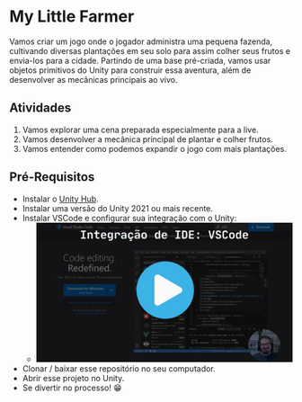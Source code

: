 # My Little Farmer

Vamos criar um jogo onde o jogador administra uma pequena fazenda, cultivando diversas plantações em seu solo para assim colher seus frutos e envia-los para a cidade. Partindo de uma base pré-criada, vamos usar objetos primitivos do Unity para construir essa aventura, além de desenvolver as mecânicas principais ao vivo.

## Atividades

1. Vamos explorar uma cena preparada especialmente para a live.
2. Vamos desenvolver a mecânica principal de plantar e colher frutos.
3. Vamos entender como podemos expandir o jogo com mais plantações.

## Pré-Requisitos

- Instalar o [Unity Hub](https://unity3d.com/get-unity/download).
- Instalar uma versão do Unity 2021 ou mais recente.
- Instalar VSCode e configurar sua integração com o Unity:
    - [![Integração de IDE: VSCode](.media/vscode_integration_thumb.jpg)](https://academiapme-my.sharepoint.com/:v:/g/personal/leonardo_ropelato_dio_me/ERPO-grfuUlLgpcr0cYuQywB2xeQv3IK9aFcOxHm2BPl8g?e=UPdoKE "Integração de IDE: VSCode")
- Clonar / baixar esse repositório no seu computador.
- Abrir esse projeto no Unity.
- Se divertir no processo! 😁
